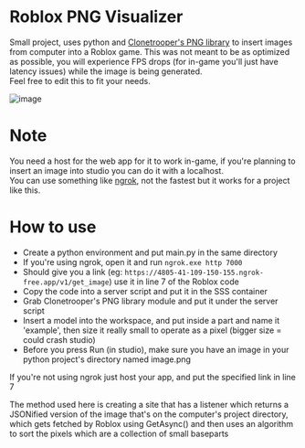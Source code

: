 # Roblox PNG Visualizer

Small project, uses python and [Clonetrooper's PNG library](https://github.com/MaximumADHD/Roblox-PNG-Library) to insert images from computer into a Roblox game. 
This was not meant to be as optimized as possible, you will experience FPS drops (for in-game you'll just have latency issues) while the image is being generated.   <br>
Feel free to edit this to fit your needs.   <br>

![image](https://github.com/cmodii/Roblox-PNG-visualizer/assets/100476911/b0c69f1a-696c-42f8-ae0f-a53bb84da64a)


# Note
You need a host for the web app for it to work in-game, if you're planning to insert an image into studio you can do it with a localhost.  <br>
You can use something like [ngrok](https://ngrok.com/), not the fastest but it works for a project like this.

# How to use

- Create a python environment and put main.py in the same directory
- If you're using ngrok, open it and run ```ngrok.exe http 7000```
- Should give you a link (eg: ``https://4805-41-109-150-155.ngrok-free.app/v1/get_image``) use it in line 7 of the Roblox code
- Copy the code into a server script and put it in the SSS container
- Grab Clonetrooper's PNG library module and put it under the server script
- Insert a model into the workspace, and put inside a part and name it 'example', then size it really small to operate as a pixel (bigger size = could crash studio)
- Before you press Run (in studio), make sure you have an image in your python project's directory named image.png

If you're not using ngrok just host your app, and put the specified link in line 7

The method used here is creating a site that has a listener which returns a JSONified version of the image that's on the computer's project directory, which gets fetched by Roblox using GetAsync() and then uses an algorithm to sort the pixels which are a collection of small baseparts
